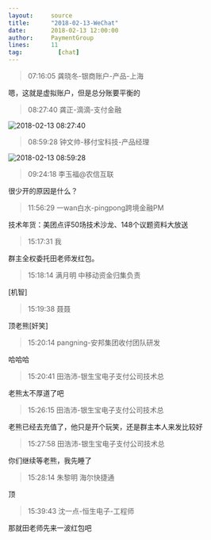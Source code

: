 ```yaml
---
layout:     source 
title:      "2018-02-13-WeChat"
date:       2018-02-13 12:00:00
author:     PaymentGroup
lines:      11 
tag:		  [chat]
---
```

> 07:16:05  龚晓冬-银商账户-产品-上海  
   
嗯，这就是虚拟账户，但是总分账要平衡的  
   
> 08:27:40  龚正-滴滴-支付金融  
   
![2018-02-13 08:27:40](http://static.cocolian.org/img/201802/20180213_082740.png) 
   
> 08:59:28  钟文帅-移付宝科技-产品经理  
   
![2018-02-13 08:59:28](http://static.cocolian.org/img/201802/20180213_085928.png) 
   
> 09:24:18  李玉福@农信互联  
   
很少开的原因是什么？  
   
> 11:56:29  一wan白水-pingpong跨境金融PM  
   
技术年货：美团点评50场技术沙龙、148个议题资料大放送  
   
> 15:17:31  我  
   
群主全权委托田老师发红包。  
   
> 15:18:14  满月明 中移动资金归集负责  
   
[机智]  
   
> 15:19:38  聂聂  
   
顶老熊[奸笑]  
   
> 15:20:14  pangning-安邦集团收付团队研发  
   
哈哈哈  
   
> 15:20:41  田浩沛-银生宝电子支付公司技术总  
   
老熊太不厚道了吧  
   
> 15:26:15  田浩沛-银生宝电子支付公司技术总  
   
老熊已经去充值了，他只是开个玩笑，还是群主本人来发比较好  
   
> 15:27:58  田浩沛-银生宝电子支付公司技术总  
   
你们继续等老熊，我先睡了  
   
> 15:28:14  朱黎明 海尔快捷通   
   
顶  
   
> 15:39:43  沈一点-恒生电子-工程师  
   
那就田老师先来一波红包吧  
   
